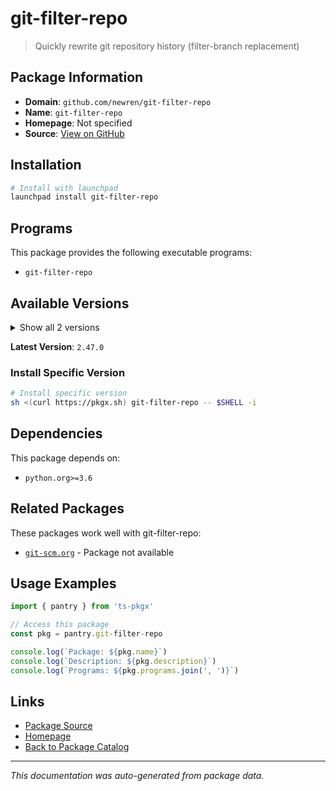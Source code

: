 # git-filter-repo

> Quickly rewrite git repository history (filter-branch replacement)

## Package Information

- **Domain**: `github.com/newren/git-filter-repo`
- **Name**: `git-filter-repo`
- **Homepage**: Not specified
- **Source**: [View on GitHub](https://github.com/pkgxdev/pantry/tree/main/projects/github.com/newren/git-filter-repo/package.yml)

## Installation

```bash
# Install with launchpad
launchpad install git-filter-repo
```

## Programs

This package provides the following executable programs:

- `git-filter-repo`

## Available Versions

<details>
<summary>Show all 2 versions</summary>

- `2.47.0`, `2.45.0`

</details>

**Latest Version**: `2.47.0`

### Install Specific Version

```bash
# Install specific version
sh <(curl https://pkgx.sh) git-filter-repo -- $SHELL -i
```

## Dependencies

This package depends on:

- `python.org>=3.6`

## Related Packages

These packages work well with git-filter-repo:

- [`git-scm.org`](../../git-scm.org/index.md) - Package not available

## Usage Examples

```typescript
import { pantry } from 'ts-pkgx'

// Access this package
const pkg = pantry.git-filter-repo

console.log(`Package: ${pkg.name}`)
console.log(`Description: ${pkg.description}`)
console.log(`Programs: ${pkg.programs.join(', ')}`)
```

## Links

- [Package Source](https://github.com/pkgxdev/pantry/tree/main/projects/github.com/newren/git-filter-repo/package.yml)
- [Homepage](#)
- [Back to Package Catalog](../../../package-catalog.md)

---

*This documentation was auto-generated from package data.*
